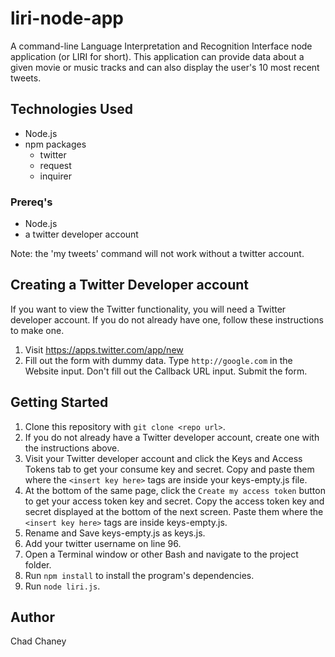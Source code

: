 # liri-node-app
A command-line Language Interpretation and Recognition Interface node application (or LIRI for short). This application can provide data about a given movie or music tracks and can also display the user's 10 most recent tweets.

## Technologies Used
* Node.js
* npm packages
  * twitter
  * request
  * inquirer
  
### Prereq's 
* Node.js 
* a twitter developer account 

Note: the 'my tweets' command will not work without a twitter account. 

## Creating a Twitter Developer account
If you want to view the Twitter functionality, you will need a Twitter developer account. If you do not already have one, follow these instructions to make one.

1. Visit https://apps.twitter.com/app/new
2. Fill out the form with dummy data. Type `http://google.com` in the Website input. Don't fill out the Callback URL input. Submit the form.

## Getting Started 
1. Clone this repository with `git clone <repo url>`.
2. If you do not already have a Twitter developer account, create one with the instructions above.
3. Visit your Twitter developer account and click the Keys and Access Tokens tab to get your consume key and secret. Copy and paste them where the `<insert key here>` tags are inside your keys-empty.js file.
4. At the bottom of the same page, click the `Create my access token` button to get your access token key and secret. Copy the access token key and secret displayed at the bottom of the next screen. Paste them where the `<insert key here>` tags are inside keys-empty.js.
5. Rename and Save keys-empty.js as keys.js.
6. Add your twitter username on line 96.
6. Open a Terminal window or other Bash and navigate to the project folder. 
7. Run `npm install` to install the program's dependencies. 
8. Run `node liri.js`.

## Author 
Chad Chaney  
